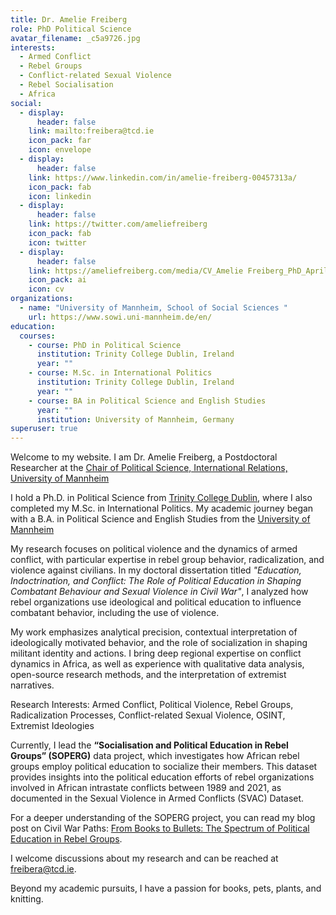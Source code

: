 ```yaml
---
title: Dr. Amelie Freiberg
role: PhD Political Science
avatar_filename: _c5a9726.jpg
interests:
  - Armed Conflict
  - Rebel Groups
  - Conflict-related Sexual Violence
  - Rebel Socialisation
  - Africa
social:
  - display:
      header: false
    link: mailto:freibera@tcd.ie
    icon_pack: far
    icon: envelope
  - display:
      header: false
    link: https://www.linkedin.com/in/amelie-freiberg-00457313a/
    icon_pack: fab
    icon: linkedin
  - display:
      header: false
    link: https://twitter.com/ameliefreiberg
    icon_pack: fab
    icon: twitter
  - display:
      header: false
    link: https://ameliefreiberg.com/media/CV_Amelie Freiberg_PhD_April_2025.pdf
    icon_pack: ai
    icon: cv
organizations:
  - name: "University of Mannheim, School of Social Sciences "
    url: https://www.sowi.uni-mannheim.de/en/
education:
  courses:
    - course: PhD in Political Science
      institution: Trinity College Dublin, Ireland
      year: ""
    - course: M.Sc. in International Politics
      institution: Trinity College Dublin, Ireland
      year: ""
    - course: BA in Political Science and English Studies
      year: ""
      institution: University of Mannheim, Germany
superuser: true
---
```

<!--StartFragment-->

Welcome to my website. I am Dr. Amelie Freiberg, a Postdoctoral Researcher at the [](https://www.sowi.uni-mannheim.de/carey/)[Chair of Political Science, International Relations,](https://www.sowi.uni-mannheim.de/carey/) [University of Mannheim](https://www.uni-mannheim.de/)

I hold a Ph.D. in Political Science from [Trinity College Dublin](https://www.tcd.ie/Political_Science/), where I also completed my M.Sc. in International Politics. My academic journey began with a B.A. in Political Science and English Studies from the [University of Mannheim](https://www.uni-mannheim.de/)

My research focuses on political violence and the dynamics of armed conflict, with particular expertise in rebel group behavior, radicalization, and violence against civilians. In my doctoral dissertation titled *"Education, Indoctrination, and Conflict: The Role of Political Education in Shaping Combatant Behaviour and Sexual Violence in Civil War"*, I analyzed how rebel organizations use ideological and political education to influence combatant behavior, including the use of violence.

My work emphasizes analytical precision, contextual interpretation of ideologically motivated behavior, and the role of socialization in shaping militant identity and actions. I bring deep regional expertise on conflict dynamics in Africa, as well as experience with qualitative data analysis, open-source research methods, and the interpretation of extremist narratives.

Research Interests: Armed Conflict, Political Violence, Rebel Groups, Radicalization Processes, Conflict-related Sexual Violence, OSINT, Extremist Ideologies

Currently, I lead the **“Socialisation and Political Education in Rebel Groups” (SOPERG)** data project, which investigates how African rebel groups employ political education to socialize their members. This dataset provides insights into the political education efforts of rebel organizations involved in African intrastate conflicts between 1989 and 2021, as documented in the Sexual Violence in Armed Conflicts (SVAC) Dataset.

For a deeper understanding of the SOPERG project, you can read my blog post on Civil War Paths: [From Books to Bullets: The Spectrum of Political Education in Rebel Groups](https://www.civilwarpaths.org/from-books-to-bullets-the-spectrum-of-political-education-in-rebel-groups/). [](https://www.civilwarpaths.org/from-books-to-bullets-the-spectrum-of-political-education-in-rebel-groups/)

I welcome discussions about my research and can be reached at [freibera@tcd.ie](<>).

Beyond my academic pursuits, I have a passion for books, pets, plants, and knitting.

<!--EndFragment-->